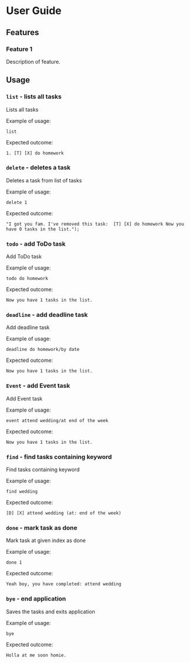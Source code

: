 # User Guide

## Features 

### Feature 1 
Description of feature.

## Usage

### `list` - lists all tasks

Lists all tasks

Example of usage: 

`list`

Expected outcome:

`1. [T] [X] do homework`


### `delete` - deletes a task

Deletes a task from list of tasks

Example of usage: 

`delete 1`

Expected outcome:

`"I got you fam. I've removed this task: 
[T] [X] do homework
Now you have 0 tasks in the list.");`

### `todo` - add ToDo task

Add ToDo task

Example of usage: 

`todo do homework`

Expected outcome:

`Now you have 1 tasks in the list.`


### `deadline` - add deadline task

Add deadline task

Example of usage: 

`deadline do homework/by date`

Expected outcome:

`Now you have 1 tasks in the list.`


### `Event` - add Event task

Add Event task

Example of usage: 

`event attend wedding/at end of the week`

Expected outcome:

`Now you have 1 tasks in the list.`


### `find` - find tasks containing keyword

Find tasks containing keyword

Example of usage: 

`find wedding`

Expected outcome:

`[D] [X] attend wedding (at: end of the week)`


### `done` - mark task as done

Mark task at given index as done

Example of usage: 

`done 1`

Expected outcome:

`Yeah boy, you have completed: attend wedding`


### `bye` - end application

Saves the tasks and exits application

Example of usage: 

`bye`

Expected outcome:

`Holla at me soon homie.`

